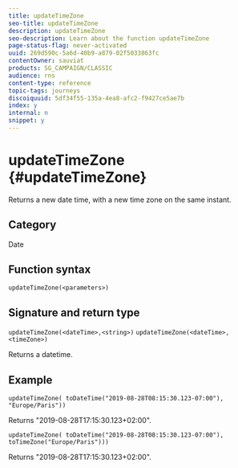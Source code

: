 ```yaml
---
title: updateTimeZone
seo-title: updateTimeZone
description: updateTimeZone
seo-description: Learn about the function updateTimeZone
page-status-flag: never-activated
uuid: 269d590c-5a6d-40b9-a879-02f5033863fc
contentOwner: sauviat
products: SG_CAMPAIGN/CLASSIC
audience: rns
content-type: reference
topic-tags: journeys
discoiquuid: 5df34f55-135a-4ea8-afc2-f9427ce5ae7b
index: y
internal: n
snippet: y
---
```


# updateTimeZone {#updateTimeZone}

Returns a new date time, with a new time zone on the same instant.

## Category

Date

## Function syntax

`updateTimeZone(<parameters>)`

## Signature and return type

`updateTimeZone(<dateTime>,<string>)`
`updateTimeZone(<dateTime>,<timeZone>)`

Returns a datetime.

## Example

`updateTimeZone( toDateTime("2019-08-28T08:15:30.123-07:00"), "Europe/Paris"))`

Returns "2019-08-28T17:15:30.123+02:00".

`updateTimeZone( toDateTime("2019-08-28T08:15:30.123-07:00"), toTimeZone("Europe/Paris")))`

Returns "2019-08-28T17:15:30.123+02:00".
